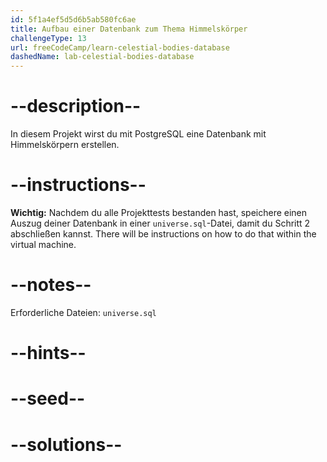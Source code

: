 ```yaml
---
id: 5f1a4ef5d5d6b5ab580fc6ae
title: Aufbau einer Datenbank zum Thema Himmelskörper
challengeType: 13
url: freeCodeCamp/learn-celestial-bodies-database
dashedName: lab-celestial-bodies-database
---
```


# --description--

In diesem Projekt wirst du mit PostgreSQL eine Datenbank mit Himmelskörpern erstellen.

# --instructions--

**Wichtig:** Nachdem du alle Projekttests bestanden hast, speichere einen Auszug deiner Datenbank in einer `universe.sql`-Datei, damit du Schritt 2 abschließen kannst. There will be instructions on how to do that within the virtual machine.

# --notes--

Erforderliche Dateien: `universe.sql`

# --hints--

# --seed--

# --solutions--
